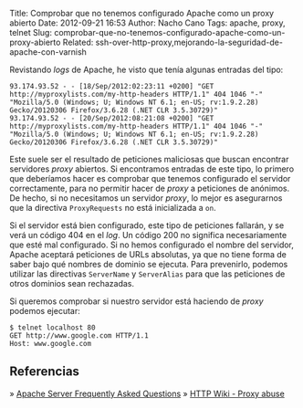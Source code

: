 Title: Comprobar que no tenemos configurado Apache como un proxy abierto
Date: 2012-09-21 16:53
Author: Nacho Cano
Tags: apache, proxy, telnet
Slug: comprobar-que-no-tenemos-configurado-apache-como-un-proxy-abierto
Related: ssh-over-http-proxy,mejorando-la-seguridad-de-apache-con-varnish

Revistando _logs_ de Apache, he visto que tenía algunas entradas del
tipo:

    93.174.93.52 - - [18/Sep/2012:02:23:11 +0200] "GET http://myproxylists.com/my-http-headers HTTP/1.1" 404 1046 "-" "Mozilla/5.0 (Windows; U; Windows NT 6.1; en-US; rv:1.9.2.28) Gecko/20120306 Firefox/3.6.28 (.NET CLR 3.5.30729)"
    93.174.93.52 - - [20/Sep/2012:08:21:08 +0200] "GET http://myproxylists.com/my-http-headers HTTP/1.1" 404 1046 "-" "Mozilla/5.0 (Windows; U; Windows NT 6.1; en-US; rv:1.9.2.28) Gecko/20120306 Firefox/3.6.28 (.NET CLR 3.5.30729)"

Este suele ser el resultado de peticiones maliciosas que buscan
encontrar servidores _proxy_ abiertos. Si encontramos entradas de este
tipo, lo primero que deberíamos hacer es comprobar que tenemos
configurado el servidor correctamente, para no permitir hacer de _proxy_
a peticiones de anónimos. De hecho, si no necesitamos un servidor
_proxy_, lo mejor es asegurarnos que la directiva `ProxyRequests` no
está inicializada a `on`.

Si el servidor está bien configurado, este tipo de peticiones fallarán,
y se verá un código 404 en el _log_. Un código 200 no significa
necesariamente que esté mal configurado. Si no hemos configurado el
nombre del servidor, Apache aceptará peticiones de URLs absolutas, ya
que no tiene forma de saber bajo qué nombres de dominio se ejecuta. Para
prevenirlo, podemos utilizar las directivas `ServerName` y `ServerAlias`
para que las peticiones de otros dominios sean rechazadas.

Si queremos comprobar si nuestro servidor está haciendo de _proxy_
podemos ejecutar:

    $ telnet localhost 80
    GET http://www.google.com HTTP/1.1
    Host: www.google.com

Referencias
-----------

» [Apache Server Frequently Asked Questions][]
» [HTTP Wiki - Proxy abuse][]

  [Apache Server Frequently Asked Questions]: https://httpd.apache.org/docs/1.3/misc/FAQ.html#proxyscan
    "Apache Server Frequently Asked Questions"
  [HTTP Wiki - Proxy abuse]: https://wiki.apache.org/httpd/ProxyAbuse
    "HTTP Wiki - Proxy abuse"
